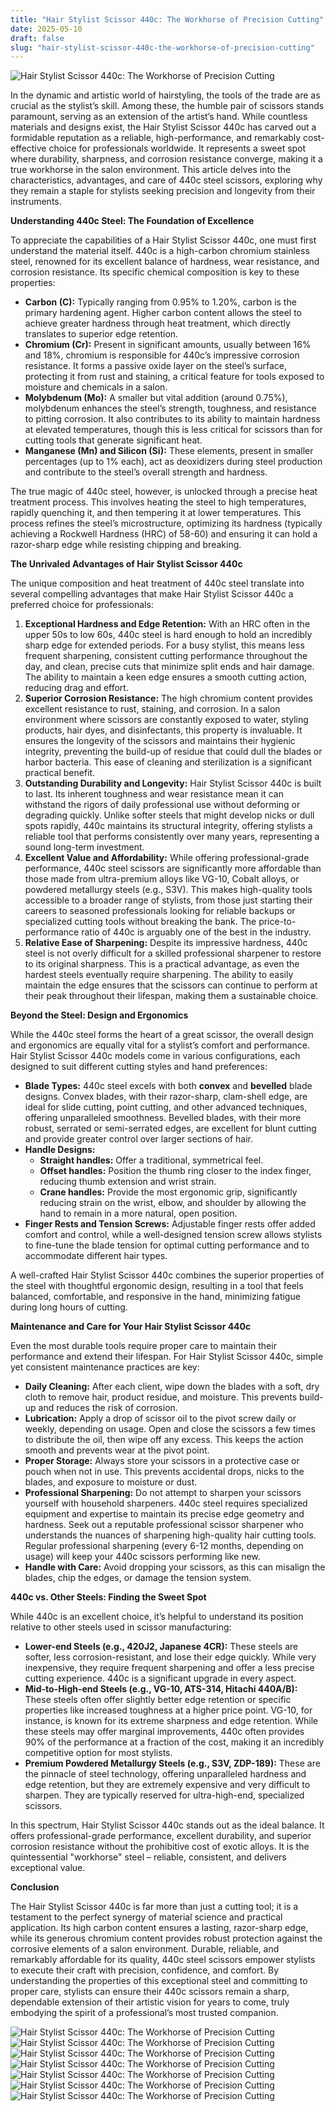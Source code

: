```yaml
---
title: "Hair Stylist Scissor 440c: The Workhorse of Precision Cutting"
date: 2025-05-10
draft: false
slug: "hair-stylist-scissor-440c-the-workhorse-of-precision-cutting" 
---
```


![Hair Stylist Scissor 440c: The Workhorse of Precision Cutting](https://image.made-in-china.com/226f3j00woAQYvalEVbS/Japan-440c-Scissors-Hair-Salon-Scissor-Baber-Shears-Hair-Products.jpg "Hair Stylist Scissor 440c: The Workhorse of Precision Cutting")

In the dynamic and artistic world of hairstyling, the tools of the trade are as crucial as the stylist’s skill. Among these, the humble pair of scissors stands paramount, serving as an extension of the artist’s hand. While countless materials and designs exist, the Hair Stylist Scissor 440c has carved out a formidable reputation as a reliable, high-performance, and remarkably cost-effective choice for professionals worldwide. It represents a sweet spot where durability, sharpness, and corrosion resistance converge, making it a true workhorse in the salon environment. This article delves into the characteristics, advantages, and care of 440c steel scissors, exploring why they remain a staple for stylists seeking precision and longevity from their instruments.

**Understanding 440c Steel: The Foundation of Excellence**

To appreciate the capabilities of a Hair Stylist Scissor 440c, one must first understand the material itself. 440c is a high-carbon chromium stainless steel, renowned for its excellent balance of hardness, wear resistance, and corrosion resistance. Its specific chemical composition is key to these properties:

* **Carbon (C):** Typically ranging from 0.95% to 1.20%, carbon is the primary hardening agent. Higher carbon content allows the steel to achieve greater hardness through heat treatment, which directly translates to superior edge retention.
* **Chromium (Cr):** Present in significant amounts, usually between 16% and 18%, chromium is responsible for 440c’s impressive corrosion resistance. It forms a passive oxide layer on the steel’s surface, protecting it from rust and staining, a critical feature for tools exposed to moisture and chemicals in a salon.
* **Molybdenum (Mo):** A smaller but vital addition (around 0.75%), molybdenum enhances the steel’s strength, toughness, and resistance to pitting corrosion. It also contributes to its ability to maintain hardness at elevated temperatures, though this is less critical for scissors than for cutting tools that generate significant heat.
* **Manganese (Mn) and Silicon (Si):** These elements, present in smaller percentages (up to 1% each), act as deoxidizers during steel production and contribute to the steel’s overall strength and hardness.

The true magic of 440c steel, however, is unlocked through a precise heat treatment process. This involves heating the steel to high temperatures, rapidly quenching it, and then tempering it at lower temperatures. This process refines the steel’s microstructure, optimizing its hardness (typically achieving a Rockwell Hardness (HRC) of 58-60) and ensuring it can hold a razor-sharp edge while resisting chipping and breaking.

**The Unrivaled Advantages of Hair Stylist Scissor 440c**

The unique composition and heat treatment of 440c steel translate into several compelling advantages that make Hair Stylist Scissor 440c a preferred choice for professionals:

1. **Exceptional Hardness and Edge Retention:** With an HRC often in the upper 50s to low 60s, 440c steel is hard enough to hold an incredibly sharp edge for extended periods. For a busy stylist, this means less frequent sharpening, consistent cutting performance throughout the day, and clean, precise cuts that minimize split ends and hair damage. The ability to maintain a keen edge ensures a smooth cutting action, reducing drag and effort.
2. **Superior Corrosion Resistance:** The high chromium content provides excellent resistance to rust, staining, and corrosion. In a salon environment where scissors are constantly exposed to water, styling products, hair dyes, and disinfectants, this property is invaluable. It ensures the longevity of the scissors and maintains their hygienic integrity, preventing the build-up of residue that could dull the blades or harbor bacteria. This ease of cleaning and sterilization is a significant practical benefit.
3. **Outstanding Durability and Longevity:** Hair Stylist Scissor 440c is built to last. Its inherent toughness and wear resistance mean it can withstand the rigors of daily professional use without deforming or degrading quickly. Unlike softer steels that might develop nicks or dull spots rapidly, 440c maintains its structural integrity, offering stylists a reliable tool that performs consistently over many years, representing a sound long-term investment.
4. **Excellent Value and Affordability:** While offering professional-grade performance, 440c steel scissors are significantly more affordable than those made from ultra-premium alloys like VG-10, Cobalt alloys, or powdered metallurgy steels (e.g., S3V). This makes high-quality tools accessible to a broader range of stylists, from those just starting their careers to seasoned professionals looking for reliable backups or specialized cutting tools without breaking the bank. The price-to-performance ratio of 440c is arguably one of the best in the industry.
5. **Relative Ease of Sharpening:** Despite its impressive hardness, 440c steel is not overly difficult for a skilled professional sharpener to restore to its original sharpness. This is a practical advantage, as even the hardest steels eventually require sharpening. The ability to easily maintain the edge ensures that the scissors can continue to perform at their peak throughout their lifespan, making them a sustainable choice.

**Beyond the Steel: Design and Ergonomics**

While the 440c steel forms the heart of a great scissor, the overall design and ergonomics are equally vital for a stylist’s comfort and performance. Hair Stylist Scissor 440c models come in various configurations, each designed to suit different cutting styles and hand preferences:

* **Blade Types:** 440c steel excels with both **convex** and **bevelled** blade designs. Convex blades, with their razor-sharp, clam-shell edge, are ideal for slide cutting, point cutting, and other advanced techniques, offering unparalleled smoothness. Bevelled blades, with their more robust, serrated or semi-serrated edges, are excellent for blunt cutting and provide greater control over larger sections of hair.
* **Handle Designs:**
  + **Straight handles:** Offer a traditional, symmetrical feel.
  + **Offset handles:** Position the thumb ring closer to the index finger, reducing thumb extension and wrist strain.
  + **Crane handles:** Provide the most ergonomic grip, significantly reducing strain on the wrist, elbow, and shoulder by allowing the hand to remain in a more natural, open position.
* **Finger Rests and Tension Screws:** Adjustable finger rests offer added comfort and control, while a well-designed tension screw allows stylists to fine-tune the blade tension for optimal cutting performance and to accommodate different hair types.

A well-crafted Hair Stylist Scissor 440c combines the superior properties of the steel with thoughtful ergonomic design, resulting in a tool that feels balanced, comfortable, and responsive in the hand, minimizing fatigue during long hours of cutting.

**Maintenance and Care for Your Hair Stylist Scissor 440c**

Even the most durable tools require proper care to maintain their performance and extend their lifespan. For Hair Stylist Scissor 440c, simple yet consistent maintenance practices are key:

* **Daily Cleaning:** After each client, wipe down the blades with a soft, dry cloth to remove hair, product residue, and moisture. This prevents build-up and reduces the risk of corrosion.
* **Lubrication:** Apply a drop of scissor oil to the pivot screw daily or weekly, depending on usage. Open and close the scissors a few times to distribute the oil, then wipe off any excess. This keeps the action smooth and prevents wear at the pivot point.
* **Proper Storage:** Always store your scissors in a protective case or pouch when not in use. This prevents accidental drops, nicks to the blades, and exposure to moisture or dust.
* **Professional Sharpening:** Do not attempt to sharpen your scissors yourself with household sharpeners. 440c steel requires specialized equipment and expertise to maintain its precise edge geometry and hardness. Seek out a reputable professional scissor sharpener who understands the nuances of sharpening high-quality hair cutting tools. Regular professional sharpening (every 6-12 months, depending on usage) will keep your 440c scissors performing like new.
* **Handle with Care:** Avoid dropping your scissors, as this can misalign the blades, chip the edges, or damage the tension system.

**440c vs. Other Steels: Finding the Sweet Spot**

While 440c is an excellent choice, it’s helpful to understand its position relative to other steels used in scissor manufacturing:

* **Lower-end Steels (e.g., 420J2, Japanese 4CR):** These steels are softer, less corrosion-resistant, and lose their edge quickly. While very inexpensive, they require frequent sharpening and offer a less precise cutting experience. 440c is a significant upgrade in every aspect.
* **Mid-to-High-end Steels (e.g., VG-10, ATS-314, Hitachi 440A/B):** These steels often offer slightly better edge retention or specific properties like increased toughness at a higher price point. VG-10, for instance, is known for its extreme sharpness and edge retention. While these steels may offer marginal improvements, 440c often provides 90% of the performance at a fraction of the cost, making it an incredibly competitive option for most stylists.
* **Premium Powdered Metallurgy Steels (e.g., S3V, ZDP-189):** These are the pinnacle of steel technology, offering unparalleled hardness and edge retention, but they are extremely expensive and very difficult to sharpen. They are typically reserved for ultra-high-end, specialized scissors.

In this spectrum, Hair Stylist Scissor 440c stands out as the ideal balance. It offers professional-grade performance, excellent durability, and superior corrosion resistance without the prohibitive cost of exotic alloys. It is the quintessential "workhorse" steel – reliable, consistent, and delivers exceptional value.

**Conclusion**

The Hair Stylist Scissor 440c is far more than just a cutting tool; it is a testament to the perfect synergy of material science and practical application. Its high carbon content ensures a lasting, razor-sharp edge, while its generous chromium content provides robust protection against the corrosive elements of a salon environment. Durable, reliable, and remarkably affordable for its quality, 440c steel scissors empower stylists to execute their craft with precision, confidence, and comfort. By understanding the properties of this exceptional steel and committing to proper care, stylists can ensure their 440c scissors remain a sharp, dependable extension of their artistic vision for years to come, truly embodying the spirit of a professional’s most trusted companion.

![Hair Stylist Scissor 440c: The Workhorse of Precision Cutting](https://down-ph.img.susercontent.com/file/cn-11134208-7r98o-llag71egv4esd8 "Hair Stylist Scissor 440c: The Workhorse of Precision Cutting") ![Hair Stylist Scissor 440c: The Workhorse of Precision Cutting](https://ae01.alicdn.com/kf/Sd3dd6a96b5954337ab0bfcfbfbe3e245w/VP-Professional-Hairdressing-Scissors-Japan-440C-Steel-Salon-Hair-Scissor-Thinning-Accessories-6-Inch-Hairdresser-Barber.jpg_Q90.jpg_.webp "Hair Stylist Scissor 440c: The Workhorse of Precision Cutting") ![Hair Stylist Scissor 440c: The Workhorse of Precision Cutting](https://sc04.alicdn.com/kf/H81d64ba331624eb09ce4a5ed8f493f3aP/258268399/H81d64ba331624eb09ce4a5ed8f493f3aP.jpg "Hair Stylist Scissor 440c: The Workhorse of Precision Cutting") ![Hair Stylist Scissor 440c: The Workhorse of Precision Cutting](https://sc04.alicdn.com/kf/H666f630f472441c19dce9deacbc52f3dN/258268399/H666f630f472441c19dce9deacbc52f3dN.jpg "Hair Stylist Scissor 440c: The Workhorse of Precision Cutting") ![Hair Stylist Scissor 440c: The Workhorse of Precision Cutting](https://img4.dhresource.com/webp/m/0x0/f3/albu/jc/o/09/f144d2f0-39c4-4338-a721-b4dabf8fa857.png "Hair Stylist Scissor 440c: The Workhorse of Precision Cutting") ![Hair Stylist Scissor 440c: The Workhorse of Precision Cutting](https://images-na.ssl-images-amazon.com/images/I/616OhsKpH6L.jpg "Hair Stylist Scissor 440c: The Workhorse of Precision Cutting") ![Hair Stylist Scissor 440c: The Workhorse of Precision Cutting](https://lzd-img-global.slatic.net/g/p/c25086cbbdfd6604087c728e7a5b09fb.jpg_720x720q80.jpg "Hair Stylist Scissor 440c: The Workhorse of Precision Cutting")